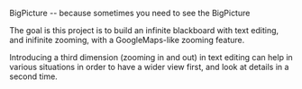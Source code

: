 BigPicture -- because sometimes you need to see the BigPicture

The goal is this project is to build an infinite blackboard with text editing,
and inifinite zooming, with a GoogleMaps-like zooming feature.

Introducing a third dimension (zooming in and out) in text editing can help 
in various situations in order to have a wider view first, and look at 
details in a second time.
